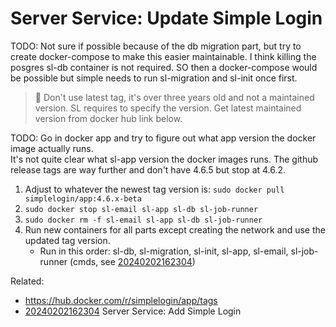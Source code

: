 # Server Service: Update Simple Login

TODO: Not sure if possible because of the db migration part, but try to create
docker-compose to make this easier maintainable. I think killing the posgres
sl-db container is not required. SO then a docker-compose would be possible but
simple needs to run sl-migration and sl-init once first.

> 🧐 Don't use latest tag, it's over three years old and not a maintained
> version. SL requires to specify the version. Get latest maintained version
> from docker hub link below.

TODO: Go in docker app and try to figure out what app version the docker image
actually runs.  
It's not quite clear what sl-app version the docker images runs. The github
release tags are way further and don't have 4.6.5 but stop at 4.6.2.

1. Adjust to whatever the newest tag version is: `sudo docker pull simplelogin/app:4.6.x-beta`
1. `sudo docker stop sl-email sl-app sl-db sl-job-runner`
1. `sudo docker rm -f sl-email sl-app sl-db sl-job-runner`
1. Run new containers for all parts except creating the network and use the updated tag version.
    * Run in this order: sl-db, sl-migration, sl-init, sl-app, sl-email, sl-job-runner (cmds, see [20240202162304](/20240202162304/))

Related:

* <https://hub.docker.com/r/simplelogin/app/tags>
* [20240202162304](/20240202162304/) Server Service: Add Simple Login
